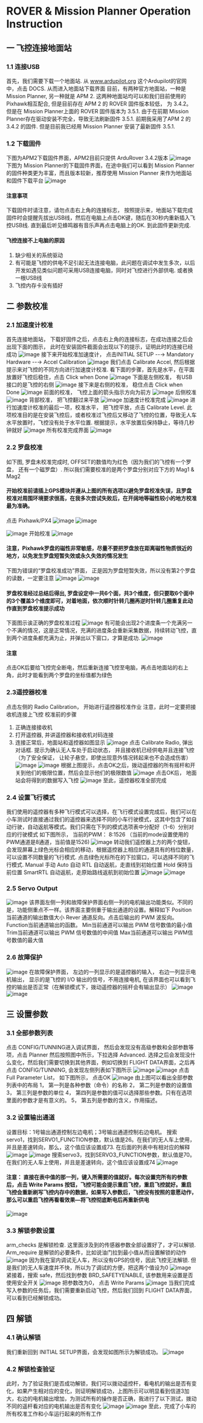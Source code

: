 # ROVER & Mission Planner Operation Instruction

## 一 飞控连接地面站
### 1.1 连接USB
首先，我们需要下载一个地面站. 从 www.ardupilot.org 这个Ardupilot的官网中，点击 DOCS. 从而进入地面站下载界面
目前，有两种官方地面站，一种是 Mission Planner, 另一种就是 APM 2. 这两种地面站均可以和我们目前使用的 Pixhawk相互配合, 但是目前存在 APM 2 的 ROVER 固件版本较低， 为 3.4.2。 但是在 Mission Planner上面的 ROVER 固件版本为 3.5.1. 由于在前期 Mission Planner存在驱动安装不完全，导致无法刷新固件 3.5.1. 前期我采用了APM 2 的 3.4.2 的固件. 但是目前我已经用 Mission Planner 安装了最新固件 3.5.1.

### 1.2 下载固件
下图为APM2下载固件界面，APM2目前只提供 ArduRover 3.4.2版本
![image](https://github.com/wzezhong/Rover/blob/master/images/%E5%9B%BA%E4%BB%B6%E5%AE%89%E8%A3%85.JPG)
下图为 Mission Planner的下载固件界面，在途中我们可以看到 Mission Planner的固件种类更为丰富，而且版本较新，推荐使用 Mission Planner 来作为地面站和固件下载平台
![image](https://github.com/wzezhong/Rover/blob/master/images/MP.JPG)

#### 注意事项
下载固件时请注意，请勿点击右上角的连接标志， 按照提示来，地面站下载完成固件时会提醒先拔出USB线，然后在电脑上点击OK键，随后在30秒内重新插入飞控USB线. 直到最后听见蜂鸣器有音乐声再点击电脑上的OK. 到此固件更新完成.

#### 飞控连接不上电脑的原因
1. 缺少相关的系统驱动
2. 有可能是飞控的供电不足引起无法连接电脑，此问题在调试中发生多次，以后开发如遇见类似问题可采用USB连接电脑，同时对飞控进行外部供电. 或者换一根USB线
3. 飞控内存卡没有插好

## 二 参数校准
### 2.1 加速度计校准
首先连接地面站， 下载好固件之后，点击右上角的连接标志，在成功连接之后会出现下面的图示， 此时在安装固件截面会出现以下的提示，证明此时的连接已经成功
![image](https://github.com/wzezhong/Rover/blob/master/images/%E8%BF%9E%E6%8E%A5%E6%8F%90%E7%A4%BA.JPG)
接下来开始校准加速度计， 点击INITIAL SETUP --→ Mandatory Hardware --→ Accel Calibration
![image](https://github.com/wzezhong/Rover/blob/master/images/%E5%8A%A0%E9%80%9F%E5%BA%A6%E8%AE%A1%E6%A0%A1%E5%87%86%E7%95%8C%E9%9D%A2.JPG)
我们点击 Calibrate Accel, 然后根据提示来对飞控的不同方向进行加速度计校准. 看下面的步骤，首先是水平，在平面放置好飞控后稳住，点击 Click when Done
![image](https://github.com/wzezhong/Rover/blob/master/images/%E5%8A%A0%E9%80%9F%E5%BA%A6%E8%AE%A1%E6%B0%B4%E5%B9%B3%E6%A0%A1%E5%87%86.JPG)
下面是左侧校准， 有USB接口的是飞控的右侧
![image](https://github.com/wzezhong/Rover/blob/master/images/%E5%8A%A0%E9%80%9F%E5%BA%A6%E8%AE%A1%E5%B7%A6%E4%BE%A7%E6%A0%A1%E5%87%86.JPG)
接下来是右侧的校准， 稳住点击 Click when Done
![image](https://github.com/wzezhong/Rover/blob/master/images/%E5%8A%A0%E9%80%9F%E5%BA%A6%E8%AE%A1%E5%8F%B3%E4%BE%A7%E6%A0%A1%E5%87%86.JPG)
前面的校准， 飞控上面的箭头指示方向为前方
![image](https://github.com/wzezhong/Rover/blob/master/images/%E5%8A%A0%E9%80%9F%E5%BA%A6%E8%AE%A1%E5%90%91%E5%89%8D%E6%A0%A1%E5%87%86.JPG)
后侧校准
![image](https://github.com/wzezhong/Rover/blob/master/images/%E5%8A%A0%E9%80%9F%E5%BA%A6%E8%AE%A1%E5%90%91%E5%90%8E%E6%A0%A1%E5%87%86.JPG)
背部校准， 把飞控翻过来平放
![image](https://github.com/wzezhong/Rover/blob/master/images/%E5%8A%A0%E9%80%9F%E5%BA%A6%E8%AE%A1%E8%83%8C%E9%9D%A2%E6%A0%A1%E5%87%86.JPG)
加速度计校准完成
![image](https://github.com/wzezhong/Rover/blob/master/images/%E5%8A%A0%E9%80%9F%E5%BA%A6%E8%AE%A1%E6%A0%A1%E5%87%86%E5%AE%8C%E6%88%90.JPG)
进行加速度计校准的最后一项，校准水平， 把飞控平放，点击 Calibrate Level. 此项校准目的是在安装飞控后，或者校准过飞控后又移动了飞控的位置，导致无人车水平放置时，飞控没有处于水平位置. 根据提示，水平放置后保持静止，等待几秒钟就好
![image](https://github.com/wzezhong/Rover/blob/master/images/%E6%A0%A1%E5%87%86%E6%B0%B4%E5%B9%B3.JPG)
所有校准完成界面
![image](https://github.com/wzezhong/Rover/blob/master/images/%E6%B0%B4%E5%B9%B3%E6%A0%A1%E5%87%86%E5%AE%8C%E6%88%90.JPG)

### 2.2 罗盘校准
如下图, 罗盘未校准完成时, OFFSET的数值均为红色（因为我们的飞控有一个罗盘， 还有一个磁罗盘）. 所以我们需要校准的是两个罗盘分别对应下方的 Mag1 & Mag2
#### 开始校准前请插上GPS模块并遵从上图的所有选项以避免罗盘校准失误，且罗盘校准对周围环境要求很高，在我多次尝试失败后，在开阔地等磁性较小的地方校准最为准确。
点击 Pixhawk/PX4
![image](https://github.com/wzezhong/Rover/blob/master/images/%E7%82%B9%E5%87%BB%E6%A0%A1%E5%87%86%E7%BD%97%E7%9B%98.JPG)
![image](https://github.com/wzezhong/Rover/blob/master/images/%E7%BD%97%E7%9B%98%E6%A0%A1%E5%87%86%E6%A1%86.JPG)

![image](https://github.com/wzezhong/Rover/blob/master/images/%E7%BD%97%E7%9B%98%E6%A0%A1%E5%87%86%E7%95%8C%E9%9D%A2%E6%B3%A8%E6%84%8F%E4%BA%8B%E9%A1%B9.JPG)
开始校准
![image](https://github.com/wzezhong/Rover/blob/master/images/%E7%BD%97%E7%9B%98%E6%A0%A1%E5%87%86%E5%BC%80%E5%A7%8B.JPG)
#### 注意，Pixhawk罗盘的磁性非常敏感，尽量不要把罗盘放在距离磁性物质很近的地方，以免发生罗盘短暂失效或永久失效的情况发生
下图为错误的“罗盘校准成功”界面， 正是因为罗盘短暂失效，所以没有第2个罗盘的读数，一定要注意
![image](https://github.com/wzezhong/Rover/blob/master/images/%E7%BD%97%E7%9B%98%E6%A0%A1%E5%87%86%E6%88%90%E5%8A%9F.JPG)
![image](https://github.com/wzezhong/Rover/blob/master/images/%E7%BD%97%E7%9B%98%E6%A0%A1%E5%87%86%E6%88%90%E5%8A%9F2.JPG)
#### 罗盘校准经过总结后得出, 罗盘设定中一共6个面，共3个维度，但只要取6个面中的3个覆盖3个维度即可，对着地面，依次顺时针转几圈再逆时针转几圈重复此动作直到罗盘校准提示成功
下面图示诶正确的罗盘校准过程
![image](https://github.com/wzezhong/Rover/blob/master/images/%E7%BD%97%E7%9B%98%E6%A0%A1%E5%87%86%E8%BF%87%E7%A8%8B%E6%9B%B4%E6%96%B0.JPG)
有可能会出现2个进度条一个充满另一个不满的情况，这是正常情况，充满的进度条会重新采集数据，持续转动飞控，直到两个进度条都充满为止，并弹出以下窗口，才算是成功.
![image](https://github.com/wzezhong/Rover/blob/master/images/%E7%BD%97%E7%9B%98%E7%9C%9F%E6%AD%A3%E6%A0%A1%E5%87%86%E6%88%90%E5%8A%9F.JPG)
#### 注意
点击OK后要给飞控完全断电，然后重新连接飞控至电脑，再点击地面站的右上角，此时才能看到两个罗盘的坐标值都为绿色

### 2.3遥控器校准
点击左侧的 Radio Calibration， 开始进行遥控器校准作业 注意，此时一定要把接收机连接上飞控
校准前的步骤
1. 正确连接接收机
2. 打开遥控器, 并讲遥控器和接收机对码连接
3. 连接正常后，地面站和遥控器如图显示
![image](https://github.com/wzezhong/Rover/blob/master/images/%E9%81%A5%E6%8E%A7%E6%A0%A1%E5%87%86%E7%95%8C%E9%9D%A2.JPG)
点击 Calibrate Radio, 弹出对话框. 提示为确认无人车处于启动状态， 并且接收机已经供电并且连接飞控（为了安全保证， 让轮子悬空，即使出现意外情况转起来也不会造成伤害）
![image](https://github.com/wzezhong/Rover/blob/master/images/%E9%81%A5%E6%8E%A7%E6%A0%A1%E5%87%86%E5%AF%B9%E8%AF%9D%E6%A1%86.JPG)
![image](https://github.com/wzezhong/Rover/blob/master/images/%E9%81%A5%E6%8E%A7%E6%A0%A1%E5%87%86%E5%AF%B9%E8%AF%9D%E6%A1%862.JPG)
根据上图提示，点击OK之后，拨动遥控器的所有摇杆和开关到他们的极限位置，然后会显示他们的极限数值
![image](https://github.com/wzezhong/Rover/blob/master/images/%E9%81%A5%E6%8E%A7%E5%99%A8%E6%A0%A1%E5%87%86%E5%AE%8C%E6%88%90.JPG)
点击OK后， 地面站会将得到的数据写入飞控
![image](https://github.com/wzezhong/Rover/blob/master/images/%E9%81%A5%E6%8E%A7%E5%99%A8%E6%A0%A1%E5%87%86%E5%AE%8C%E6%88%902.JPG)
至此，遥控器校准全部完成

### 2.4 设置飞行模式
我们使用的遥控器有多种飞行模式可以选择，在飞行模式设置完成后，我们可以在小车测试时直接通过我们的遥控器来选择不同的小车行驶模式，这其中包含了如自动行驶，自动返航等模式。我们只需在下列的模式选项表中分配好（1-6）分别对应的行驶模式
如下图所示， 当前的PWM： 8:1526 （当前的mode设置使用的PWM通道是8通道，当前值是1526)
![image](https://github.com/wzezhong/Rover/blob/master/images/%E9%A3%9E%E8%A1%8C%E6%A8%A1%E5%BC%8F%E8%AE%BE%E7%BD%AE1.JPG)
转动我们遥控器上方的两个旋钮，会发现屏幕上绿色光标会相应的移动，根据遥控器上相应的通道具有的档位数量，可以设置不同数量的飞行模式. 点击绿色光标所在的下拉窗口，可以选择不同的飞行模式.
Manual 手动
Auto 自动
RTL 自动返航，走直线到初始位置
Hold 保持当前位置
SmartRTL 自动返航，走原始路线返航到初始位置
![image](https://github.com/wzezhong/Rover/blob/master/images/%E9%A3%9E%E8%A1%8C%E6%A8%A1%E5%BC%8F%E8%AE%BE%E7%BD%AE2.JPG)
![image](https://github.com/wzezhong/Rover/blob/master/images/%E9%A3%9E%E8%A1%8C%E6%A8%A1%E5%BC%8F%E8%AE%BE%E7%BD%AE%E5%AE%8C%E6%88%90.JPG)

### 2.5 Servo Output
![image](https://github.com/wzezhong/Rover/blob/master/images/Servo%20Output.JPG)
该界面左侧一列和故障保护界面右侧一列的电机输出功能类似。不同的是，功能侧重点不一样。该界面主要侧重于输出通道的设置。解释如下
Position当前通道的输出数值大小
Rever 通道反向。点击后输出的 PWM 波反向。
Function当前通道输出的函数。
Min当前通道可以输出 PWM 信号数值的最小值
Trim当前通道可以输出 PWM 信号数值的中间值
Max当前通道可以输出 PWM信号数值的最大值

### 2.6 故障保护
![image](https://github.com/wzezhong/Rover/blob/master/images/%E6%95%85%E9%9A%9C%E4%BF%9D%E6%8A%A4%E8%B0%83%E8%AF%95.JPG)
在故障保护界面， 左边的一列显示的是遥控器的输入， 右边一列显示电机输出， 显示的是飞控的 I/O 输出的信号，不用连接电机, 在该界面也可以看到飞控的输出是否正常（在解锁模式下，拨动遥控器的摇杆会有输出显示）
![image](https://github.com/wzezhong/Rover/blob/master/images/%E6%95%85%E9%9A%9C%E4%BF%9D%E6%8A%A4%E8%B0%83%E8%AF%951%E4%BF%A1%E9%81%93.JPG)
![image](https://github.com/wzezhong/Rover/blob/master/images/%E6%95%85%E9%9A%9C%E4%BF%9D%E6%8A%A4%E8%B0%83%E8%AF%952.JPG)

## 三 设置参数
### 3.1 全部参数列表
点击 CONFIG/TUNNING进入调试界面， 然后会发现没有高级参数和全部参数等项，点击 Planner 然后按照图中所示，下拉选择 Advanced. 选择之后会发现没什么变化，然后我们需要切换到其他界面，例如切换到 FLIGHT DATA界面，之后再点击 CONFIG/TUNNING, 会发现左侧列表如下图所示
![image](https://github.com/wzezhong/Rover/blob/master/images/%E9%85%8D%E7%BD%AE%E8%B0%83%E8%AF%95%E4%B9%8B%E6%89%93%E5%BC%80%E5%85%A8%E9%83%A8%E5%8F%82%E6%95%B0.JPG)
![image](https://github.com/wzezhong/Rover/blob/master/images/%E9%85%8D%E7%BD%AE%E8%B0%83%E8%AF%95%E4%B9%8B%E9%AB%98%E7%BA%A7%E5%8F%82%E6%95%B0.JPG)
点击 Full Parameter List， 如下图所示， 点击OK
![image](https://github.com/wzezhong/Rover/blob/master/images/%E9%85%8D%E7%BD%AE%E8%B0%83%E8%AF%95%E4%B9%8B%E5%85%A8%E9%83%A8%E5%8F%82%E6%95%B0%E8%A1%A8.JPG)
由上图可以看出全部参数列表中的布局
1， 第一列是各种参数（命令）的名称
2， 第二列是参数的设置值
3， 第三列是参数的单位
4， 第四列是参数的值可以选择那些参数。只有在选项里面的参数才是有意义的。
5， 第五列是参数的含义，作用描述。

### 3.2 设置输出通道
设置目标：1号输出通道控制左边电机；3号输出通道控制右边电机。
搜索servo1，找到SERVO1_FUNCTION参数，默认值是26。在我们的无人车上使用，并且是差速转向，那么，这个值应该设置成73. 在后面的列表中有相对应的解释
![image](https://github.com/wzezhong/Rover/blob/master/images/%E8%AE%BE%E7%BD%AE%E8%BE%93%E5%87%BA%E9%80%9A%E9%81%93%E5%87%BD%E6%95%B01.JPG)
![image](https://github.com/wzezhong/Rover/blob/master/images/%E8%AE%BE%E7%BD%AE.JPG)
搜索servo3，找到SERVO3_FUNCTION参数，默认值是70。在我们的无人车上使用，并且是差速转向，这个值应该设置成74
![image](https://github.com/wzezhong/Rover/blob/master/images/%E8%AE%BE%E7%BD%AE%E8%BE%93%E5%87%BA%E9%80%9A%E9%81%93%E5%87%BD%E6%95%B03.JPG)
#### 注意： 直接在表中值的那一列，键入所需要的值就好。每次设置完所有的参数后，点击 Write Params 按钮，飞控可能会提示重启飞控，重启飞控就好。重启飞控会重新刷写飞控内存中的数据，如果写入参数后，飞控没有按照的意愿动作，那么可以重启飞控再看看效果—将飞控彻底断电后再重新供电
![image](https://github.com/wzezhong/Rover/blob/master/images/%E8%AE%BE%E7%BD%AE%E9%80%9A%E9%81%93%E5%87%BD%E6%95%B0%E4%B9%8B%E5%86%99%E5%85%A5%E5%8F%82%E6%95%B0.JPG)

### 3.3 解锁参数设置
arm_checks 是解锁检查. 这里面涉及到的传感器参数全部设置好了，才可以解锁. Arm_require 是解锁的必要条件，比如说油门拉到最小值从而设置解锁的动作
![image](https://github.com/wzezhong/Rover/blob/master/images/%E8%A7%A3%E9%94%81%E5%8F%82%E6%95%B0%E8%AE%BE%E7%BD%AE1.JPG)
因为我在室内调试无人车，所以没有GPS的信号，因此飞控无法解锁. 但是我们的无人车速度并不快，所以为了调试的方便，把这两个值设为0
![image](https://github.com/wzezhong/Rover/blob/master/images/%E8%A7%A3%E9%94%81%E5%8F%82%E6%95%B0%E8%AE%BE%E7%BD%AE2.JPG)
紧接着，搜索 safe，然后找到参数 BRD_SAFETYENABLE, 该参数用来设置是否使用安全开关
![image](https://github.com/wzezhong/Rover/blob/master/images/%E8%A7%A3%E9%94%81%E5%8F%82%E6%95%B0%E8%AE%BE%E7%BD%AE3.JPG)
把参数改为0， 点击 Write Params
![image](https://github.com/wzezhong/Rover/blob/master/images/%E8%A7%A3%E9%94%81%E5%8F%82%E6%95%B0%E8%AE%BE%E7%BD%AE4.JPG)
当我们完成写入参数的任务后，我们需要重新启动飞控，然后我们回到 FLIGHT DATA界面，可以看到已经解锁成功。

## 四 解锁
### 4.1 确认解锁
我们重新回到 INITIAL SETUP界面，会发现如图所示为解锁成功。
![image](https://github.com/wzezhong/Rover/blob/master/images/%E8%A7%A3%E9%94%81%E6%88%90%E5%8A%9F1.JPG)

### 4.2 解锁检查验证
此时，为了验证我们是否成功解锁，我们可以拨动遥控杆，看电机的输出是否有变化，如果产生相对应的变化，则证明解锁成功，上图所示可以明显看到信道3加大，右边的电机输出增加，为测试所有的操作是否正确，我进行了以下测试，拨动不同的遥杆看对应的电机输出是否有变化
![image](https://github.com/wzezhong/Rover/blob/master/images/%E8%A7%A3%E9%94%81%E6%88%90%E5%8A%9F2.JPG)
![image](https://github.com/wzezhong/Rover/blob/master/images/%E8%A7%A3%E9%94%81%E6%88%90%E5%8A%9F3.JPG)
至此，完成了小车的所有校准工作和小车运行起来的所有工作
